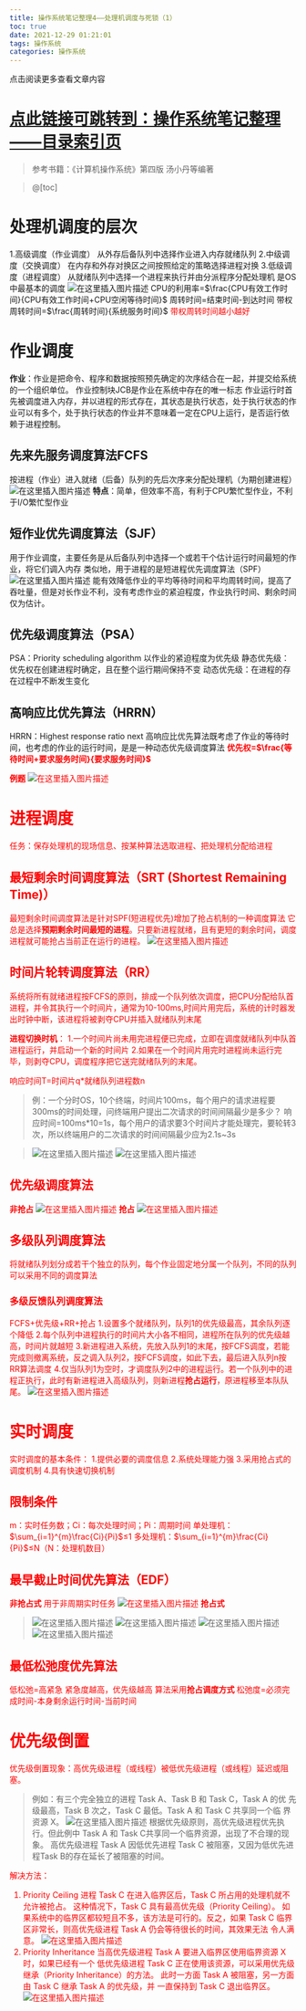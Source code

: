 ```yaml
---
title: 操作系统笔记整理4——处理机调度与死锁（1）
toc: true
date: 2021-12-29 01:21:01
tags: 操作系统
categories: 操作系统
---
```


​​点击阅读更多查看文章内容<!--more-->

# [点此链接可跳转到：操作系统笔记整理——目录索引页](https://blog.csdn.net/shn111/article/details/122296621)
> 参考书籍：《计算机操作系统》第四版 汤小丹等编著

>@[toc]

# 处理机调度的层次
1.高级调度（作业调度）
从外存后备队列中选择作业进入内存就绪队列
2.中级调度（交换调度）
在内存和外存对换区之间按照给定的策略选择进程对换
3.低级调度（进程调度）
从就绪队列中选择一个进程来执行并由分派程序分配处理机
是OS中最基本的调度
![在这里插入图片描述](https://cdn.jsdelivr.net/gh/shnpd/blog-pic@main/csdn/917b1f8d2c427d8619888bf59f4269b4_1740931263995.png)
CPU的利用率=$\frac{CPU有效工作时间}{CPU有效工作时间+CPU空闲等待时间}$
周转时间=结束时间-到达时间
带权周转时间=$\frac{周转时间}{系统服务时间}$
<font color="red">带权周转时间越小越好</font>
# 作业调度
**作业**：作业是把命令、程序和数据按照预先确定的次序结合在一起，并提交给系统的一个组织单位。
作业控制块JCB是作业在系统中存在的唯一标志
作业运行时首先被调度进入内存，并以进程的形式存在，其状态是执行状态，处于执行状态的作业可以有多个，处于执行状态的作业并不意味着一定在CPU上运行，是否运行依赖于进程控制。
## 先来先服务调度算法FCFS
按进程（作业）进入就绪（后备）队列的先后次序来分配处理机（为期创建进程）
![在这里插入图片描述](https://cdn.jsdelivr.net/gh/shnpd/blog-pic@main/csdn/6053e4e0bc46bad85c16d833a001dfe2_1740931263995.png)
**特点**：简单，但效率不高，有利于CPU繁忙型作业，不利于I/O繁忙型作业
## 短作业优先调度算法（SJF）
用于作业调度，主要任务是从后备队列中选择一个或若干个估计运行时间最短的作业，将它们调入内存
类似地，用于进程的是短进程优先调度算法（SPF）
![在这里插入图片描述](https://cdn.jsdelivr.net/gh/shnpd/blog-pic@main/csdn/eef7fae604b8765b46585b9659573f19_1740931263995.png)
能有效降低作业的平均等待时间和平均周转时间，提高了吞吐量，但是对长作业不利，没有考虑作业的紧迫程度，作业执行时间、剩余时间仅为估计。
## 优先级调度算法（PSA）
PSA：Priority scheduling algorithm
以作业的紧迫程度为优先级
静态优先级：优先权在创建进程时确定，且在整个运行期间保持不变
动态优先级：在进程的存在过程中不断发生变化
## 高响应比优先算法（HRRN）
HRRN：Highest response ratio next
高响应比优先算法既考虑了作业的等待时间，也考虑的作业的运行时间，是是一种动态优先级调度算法
**<font color="red">优先权=$\frac{等待时间+要求服务时间}{要求服务时间}$<font>**

**例题**
![在这里插入图片描述](https://cdn.jsdelivr.net/gh/shnpd/blog-pic@main/csdn/1d7a6f6394a4cf9eb55346881a73cec1_1740931270838.png)
# 进程调度
任务：保存处理机的现场信息、按某种算法选取进程、把处理机分配给进程
## 最短剩余时间调度算法（SRT (Shortest Remaining Time)）
最短剩余时间调度算法是针对SPF(短进程优先)增加了抢占机制的一种调度算法
它总是选择**预期剩余时间最短的进程**。只要新进程就绪，且有更短的剩余时间，调度进程就可能抢占当前正在运行的进程。
![在这里插入图片描述](https://cdn.jsdelivr.net/gh/shnpd/blog-pic@main/csdn/aa268ac224dcff48e42d75cce8fed8fe_1740931270838.png)

## 时间片轮转调度算法（RR）
系统将所有就绪进程按FCFS的原则，排成一个队列依次调度，把CPU分配给队首进程，并令其执行一个时间片，通常为10-100ms,时间片用完后，系统的计时器发出时钟中断，该进程将被剥夺CPU并插入就绪队列末尾

**进程切换时机**：
1.一个时间片尚未用完进程便已完成，立即在调度就绪队列中队首进程运行，并启动一个新的时间片
2.如果在一个时间片用完时进程尚未运行完毕，则剥夺CPU，调度程序把它送完就绪队列的末尾。

响应时间T=时间片q*就绪队列进程数n
>例：一个分时OS，10个终端，时间片100ms，每个用户的请求进程要300ms的时间处理，问终端用户提出二次请求的时间间隔最少是多少？
>响应时间=100ms*10=1s，每个用户的请求要3个时间片才能处理完，要轮转3次，所以终端用户的二次请求的时间间隔最少应为2.1s~3s

>![在这里插入图片描述](https://cdn.jsdelivr.net/gh/shnpd/blog-pic@main/csdn/d429bd785fa423d11f9de1800823e045_1740931270838.png)
![在这里插入图片描述](https://cdn.jsdelivr.net/gh/shnpd/blog-pic@main/csdn/70b143b7116386d123bcf026bd093831_1740931270838.png)
## 优先级调度算法
**非抢占**
![在这里插入图片描述](https://cdn.jsdelivr.net/gh/shnpd/blog-pic@main/csdn/a8fd6893b2b0aec80add0fb440dfdd49_1740931270838.png)
**抢占**
![在这里插入图片描述](https://cdn.jsdelivr.net/gh/shnpd/blog-pic@main/csdn/8b2658bc317b295864960a9b7fdb27ed_1740931278021.png)
## 多级队列调度算法
将就绪队列划分成若干个独立的队列，每个作业固定地分属一个队列，不同的队列可以采用不同的调度算法

### 多级反馈队列调度算法
FCFS+优先级+RR+抢占
1.设置多个就绪队列，队列1的优先级最高，其余队列逐个降低
2.每个队列中进程执行的时间片大小各不相同，进程所在队列的优先级越高，时间片就越短
3.新进程进入系统，先放入队列1的末尾，按FCFS调度，若能完成则撤离系统，反之调入队列2，按FCFS调度，如此下去，最后进入队列n按RR算法调度
4.仅当队列1为空时，才调度队列2中的进程运行。若一个队列中的进程正执行，此时有新进程进入高级队列，则新进程**抢占运行**，原进程移至本队队尾。 
![在这里插入图片描述](https://cdn.jsdelivr.net/gh/shnpd/blog-pic@main/csdn/df28feb34a81b71231b99d643482e1e8_1740931278021.png)
# 实时调度
实时调度的基本条件：
1.提供必要的调度信息
2.系统处理能力强
3.采用抢占式的调度机制
4.具有快速切换机制

## 限制条件
m：实时任务数；Ci：每次处理时间；Pi：周期时间
单处理机：$\sum_{i=1}^{m}\frac{Ci}{Pi}$≤1
多处理机：$\sum_{i=1}^{m}\frac{Ci}{Pi}$≤N（N：处理机数目）

## 最早截止时间优先算法（EDF）
**非抢占式**
用于非周期实时任务
![在这里插入图片描述](https://cdn.jsdelivr.net/gh/shnpd/blog-pic@main/csdn/2020aa26f36d89576b392d76194d9576_1740931278021.png)
**抢占式**
>![在这里插入图片描述](https://cdn.jsdelivr.net/gh/shnpd/blog-pic@main/csdn/ace58dc9c386aea7fb54f74fe20c8acf_1740931278021.png)
>![在这里插入图片描述](https://cdn.jsdelivr.net/gh/shnpd/blog-pic@main/csdn/7db8444c7e1deb7d1a70c76eb53f49b4_1740931278021.png)
>![在这里插入图片描述](https://cdn.jsdelivr.net/gh/shnpd/blog-pic@main/csdn/da51ccafeb362351516205a91e233937_1740931285314.png)
![在这里插入图片描述](https://cdn.jsdelivr.net/gh/shnpd/blog-pic@main/csdn/c854f6acfd47295e49df3e4c12fae082_1740931285314.png)


## 最低松弛度优先算法
低松弛=高紧急
紧急度越高，优先级越高
算法采用**抢占调度方式**
<font color="red">松弛度=必须完成时间-本身剩余运行时间-当前时间</font>

# 优先级倒置
优先级倒置现象：高优先级进程（或线程）被低优先级进程（或线程）延迟或阻塞。
>例如：有三个完全独立的进程 Task A、Task B 和 Task C，Task A 的优 先级最高，Task B 次之，Task C 最低。Task A 和 Task C 共享同一个临 界资源 X。
![在这里插入图片描述](https://cdn.jsdelivr.net/gh/shnpd/blog-pic@main/csdn/ead8c5d357f5c384c64d9fc8aebac911_1740931285314.png)
根据优先级原则，高优先级进程优先执行。但此例中 Task A 和 Task C共享同一个临界资源，出现了不合理的现象。
高优先级进程 Task A 因低优先进程 Task C 被阻塞，又因为低优先进程Task B的存在延长了被阻塞的时间。

解决方法：
1. Priority Ceiling
进程 Task C 在进入临界区后，Task C 所占用的处理机就不允许被抢占。 这种情况下，Task C 具有最高优先级（Priority Ceiling）。
如果系统中的临界区都较短且不多，该方法是可行的。反之，如果 Task C  临界区非常长，则高优先级进程 Task A 仍会等待很长的时间，其效果无法 令人满意。
![在这里插入图片描述](https://cdn.jsdelivr.net/gh/shnpd/blog-pic@main/csdn/eff262195a5ec41b9d04a188602a8b7a_1740931285314.png)
2. Priority Inheritance
当高优先级进程 Task A 要进入临界区使用临界资源 X 时，如果已经有一个 低优先级进程 Task C 正在使用该资源，可以采用优先级继承（Priority  Inheritance）的方法。
此时一方面 Task A 被阻塞，另一方面由 Task C 继承 Task A 的优先级，并 一直保持到 Task C 退出临界区。
![在这里插入图片描述](https://cdn.jsdelivr.net/gh/shnpd/blog-pic@main/csdn/846e4935cc3d64888ef743a0046778b5_1740931285314.png)

